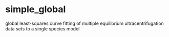 # simple_global
global least-squares curve fitting of multiple equilibrium ultracentrifugation data sets to a single species model

